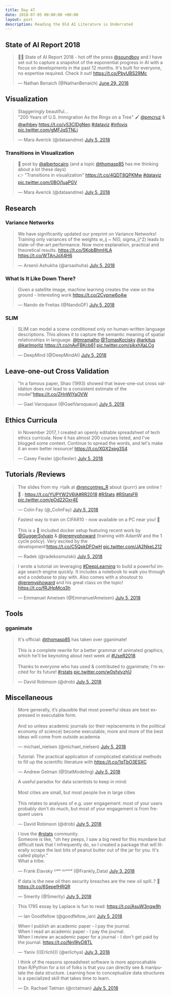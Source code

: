 ```yaml
---
title: Day 47
date: 2018-07-05 00:00:00 +00:00
layout: post
description: Reading the Old AI Literature is Underrated
---
```


## State of AI Report 2018
<amp-twitter width="400" height="400"
             layout="responsive"
             data-tweetid="1012656607719813120">
    <blockquote placeholder><p lang="en" dir="ltr">🕵️‍♂️ State of AI Report 2018 - hot off the press <a href="https://twitter.com/soundboy?ref_src=twsrc%5Etfw">@soundboy</a>⁩ and I have set out to capture a snapshot of the exponential progress in AI with a focus on developments in the past 12 months. It&#39;s built for everyone, no expertise required. Check it out! <a href="https://t.co/PbyUBS29Mc">https://t.co/PbyUBS29Mc</a></p>&mdash; Nathan Benaich (@NathanBenaich) <a href="https://twitter.com/NathanBenaich/status/1012656607719813120?ref_src=twsrc%5Etfw">June 29, 2018</a></blockquote>
</amp-twitter>


## Visualization
<amp-twitter width="400" height="400"
             layout="responsive"
             data-tweetid="1014842619187384320">
    <blockquote placeholder><p lang="en" dir="ltr">Staggeringly beautiful…<br>&quot;200 Years of U.S. Immigration As the Rings on a Tree&quot; 🖌 <a href="https://twitter.com/pmcruz?ref_src=twsrc%5Etfw">@pmcruz</a> &amp; <a href="https://twitter.com/wihbey?ref_src=twsrc%5Etfw">@wihbey</a> <a href="https://t.co/vS3ClDgNen">https://t.co/vS3ClDgNen</a> <a href="https://twitter.com/hashtag/dataviz?src=hash&amp;ref_src=twsrc%5Etfw">#dataviz</a> <a href="https://twitter.com/hashtag/infovis?src=hash&amp;ref_src=twsrc%5Etfw">#infovis</a> <a href="https://t.co/gMFJqSTNLj">pic.twitter.com/gMFJqSTNLj</a></p>&mdash; Mara Averick (@dataandme) <a href="https://twitter.com/dataandme/status/1014842619187384320?ref_src=twsrc%5Etfw">July 5, 2018</a></blockquote>
</amp-twitter>

### Transitions in Visualization
<amp-twitter width="400" height="400"
             layout="responsive"
             data-tweetid="1014943508493406209">
    <blockquote placeholder><p lang="en" dir="ltr">🙌 post by <a href="https://twitter.com/albertocairo?ref_src=twsrc%5Etfw">@albertocairo</a> (and a topic <a href="https://twitter.com/thomasp85?ref_src=twsrc%5Etfw">@thomasp85</a> has me thinking about a lot these days)<br>👉 &quot;Transitions in visualization&quot; <a href="https://t.co/4QDT8QPKMw">https://t.co/4QDT8QPKMw</a> <a href="https://twitter.com/hashtag/dataviz?src=hash&amp;ref_src=twsrc%5Etfw">#dataviz</a> <a href="https://t.co/0BOj1uaPGV">pic.twitter.com/0BOj1uaPGV</a></p>&mdash; Mara Averick (@dataandme) <a href="https://twitter.com/dataandme/status/1014943508493406209?ref_src=twsrc%5Etfw">July 5, 2018</a></blockquote>
</amp-twitter>

## Research
### Variance Networks
<amp-twitter width="400" height="400"
             layout="responsive"
             data-tweetid="1014779912123834369">
    <blockquote placeholder><p lang="en" dir="ltr">We have significantly updated our preprint on Variance Networks! Training only variances of the weights w_ij ~ N(0, sigma_ij^2) leads to state-of-the-art performance. Now more explanation, practical and theoretical results. <a href="https://t.co/5KobBhmHLA">https://t.co/5KobBhmHLA</a> <a href="https://t.co/WTAnJoX4H6">https://t.co/WTAnJoX4H6</a></p>&mdash; Arsenii Ashukha (@arsashuha) <a href="https://twitter.com/arsashuha/status/1014779912123834369?ref_src=twsrc%5Etfw">July 5, 2018</a></blockquote>
</amp-twitter>

### What Is It Like Down There?
<amp-twitter width="400" height="400"
             layout="responsive"
             data-tweetid="1014989480195960833">
    <blockquote placeholder><p lang="en" dir="ltr">Given a satellite image, machine learning creates the view on the ground - Interesting work <a href="https://t.co/2Cypnw6o4w">https://t.co/2Cypnw6o4w</a></p>&mdash; Nando de Freitas (@NandoDF) <a href="https://twitter.com/NandoDF/status/1014989480195960833?ref_src=twsrc%5Etfw">July 5, 2018</a></blockquote>
</amp-twitter>

### SLIM
<amp-twitter width="400" height="400"
             layout="responsive"
             data-tweetid="1014863260619890690">
    <blockquote placeholder><p lang="en" dir="ltr">SLIM can model a scene conditioned only on human-written language descriptions. This allows it to capture the semantic meaning of spatial relationships in language. <a href="https://twitter.com/tmramalho?ref_src=twsrc%5Etfw">@tmramalho</a> <a href="https://twitter.com/TomasKocisky?ref_src=twsrc%5Etfw">@TomasKocisky</a> <a href="https://twitter.com/arkitus?ref_src=twsrc%5Etfw">@arkitus</a> <a href="https://twitter.com/karlmoritz?ref_src=twsrc%5Etfw">@karlmoritz</a> <a href="https://t.co/nAvFBKcb61">https://t.co/nAvFBKcb61</a> <a href="https://t.co/sikxhXaLCg">pic.twitter.com/sikxhXaLCg</a></p>&mdash; DeepMind (@DeepMindAI) <a href="https://twitter.com/DeepMindAI/status/1014863260619890690?ref_src=twsrc%5Etfw">July 5, 2018</a></blockquote>
</amp-twitter>


## Leave-one-out Cross Validation
<amp-twitter width="400" height="400"
             layout="responsive"
             data-tweetid="1014829412720742400">
    <blockquote placeholder><p lang="en" dir="ltr">&quot;In a famous paper, Shao (1993) showed that leave-one-out cross validation does not lead to a consistent estimate of the model&quot;<a href="https://t.co/ZHnWIYaOVW">https://t.co/ZHnWIYaOVW</a></p>&mdash; Gael Varoquaux (@GaelVaroquaux) <a href="https://twitter.com/GaelVaroquaux/status/1014829412720742400?ref_src=twsrc%5Etfw">July 5, 2018</a></blockquote>
</amp-twitter>

## Ethics Curricula
<amp-twitter width="400" height="400"
             layout="responsive"
             data-tweetid="1014881315294887936">
    <blockquote placeholder><p lang="en" dir="ltr">In November 2017, I created an openly editable spreadsheet of tech ethics curricula. Now it has almost 200 courses listed, and I&#39;ve blogged some context. Continue to spread the words, and let&#39;s make it an even better resource! <a href="https://t.co/XGX2xpg3S4">https://t.co/XGX2xpg3S4</a></p>&mdash; Casey Fiesler (@cfiesler) <a href="https://twitter.com/cfiesler/status/1014881315294887936?ref_src=twsrc%5Etfw">July 5, 2018</a></blockquote>
</amp-twitter>

## Tutorials /Reviews
<amp-twitter width="400" height="400"
             layout="responsive"
             data-tweetid="1014889349018681344">
    <blockquote placeholder><p lang="en" dir="ltr">The slides from my ⚡️talk at <a href="https://twitter.com/rencontres_R?ref_src=twsrc%5Etfw">@rencontres_R</a> about {purrr} are online ! <br>🔗 : <a href="https://t.co/YUPYW2V6lA">https://t.co/YUPYW2V6lA</a><a href="https://twitter.com/hashtag/RR2018?src=hash&amp;ref_src=twsrc%5Etfw">#RR2018</a> <a href="https://twitter.com/hashtag/RStats?src=hash&amp;ref_src=twsrc%5Etfw">#RStats</a> <a href="https://twitter.com/hashtag/RStatsFR?src=hash&amp;ref_src=twsrc%5Etfw">#RStatsFR</a> <a href="https://t.co/pOd22Oxr4E">pic.twitter.com/pOd22Oxr4E</a></p>&mdash; Colin Fay (@_ColinFay) <a href="https://twitter.com/_ColinFay/status/1014889349018681344?ref_src=twsrc%5Etfw">July 5, 2018</a></blockquote>
</amp-twitter>

<amp-twitter width="400" height="400"
             layout="responsive"
             data-tweetid="1014964816337952770">
    <blockquote placeholder><p lang="en" dir="ltr">Fastest way to train on CIFAR10 - now available on a PC near you! 🙂<br><br>This is a 🔋 included docker setup featuring recent work by <a href="https://twitter.com/GuggerSylvain?ref_src=twsrc%5Etfw">@GuggerSylvain</a> &amp; <a href="https://twitter.com/jeremyphoward?ref_src=twsrc%5Etfw">@jeremyphoward</a> (training with AdamW and the 1 cycle policy). Very excited by the development!<a href="https://t.co/C5QpkDFOwH">https://t.co/C5QpkDFOwH</a> <a href="https://t.co/JA2NkeL212">pic.twitter.com/JA2NkeL212</a></p>&mdash; Radek (@radekosmulski) <a href="https://twitter.com/radekosmulski/status/1014964816337952770?ref_src=twsrc%5Etfw">July 5, 2018</a></blockquote>
</amp-twitter>

<amp-twitter width="400" height="400"
             layout="responsive"
             data-tweetid="1014897659776122881">
    <blockquote placeholder><p lang="en" dir="ltr">I wrote a tutorial on leveraging <a href="https://twitter.com/hashtag/DeepLearning?src=hash&amp;ref_src=twsrc%5Etfw">#DeepLearning</a> to build a powerful image search engine quickly. It includes a notebook to walk you through and a codebase to play with. Also comes with a shoutout to <a href="https://twitter.com/jeremyphoward?ref_src=twsrc%5Etfw">@jeremyphoward</a> and his great class on the topic! <a href="https://t.co/fRJHpMcq3h">https://t.co/fRJHpMcq3h</a></p>&mdash; Emmanuel Ameisen (@EmmanuelAmeisen) <a href="https://twitter.com/EmmanuelAmeisen/status/1014897659776122881?ref_src=twsrc%5Etfw">July 5, 2018</a></blockquote>
</amp-twitter>

## Tools
### gganimate
<amp-twitter width="400" height="400"
             layout="responsive"
             data-tweetid="1014967711036829696">
    <blockquote placeholder><p lang="en" dir="ltr">It&#39;s official: <a href="https://twitter.com/thomasp85?ref_src=twsrc%5Etfw">@thomasp85</a> has taken over gganimate!<br><br>This is a complete rewrite for a better grammar of animated graphics, which he&#39;ll be keynoting about next week at <a href="https://twitter.com/hashtag/UseR2018?src=hash&amp;ref_src=twsrc%5Etfw">#UseR2018</a><br><br>Thanks to everyone who has used &amp; contributed to gganimate; I&#39;m excited for its future! <a href="https://twitter.com/hashtag/rstats?src=hash&amp;ref_src=twsrc%5Etfw">#rstats</a> <a href="https://t.co/w0sfxlyzhU">pic.twitter.com/w0sfxlyzhU</a></p>&mdash; David Robinson (@drob) <a href="https://twitter.com/drob/status/1014967711036829696?ref_src=twsrc%5Etfw">July 5, 2018</a></blockquote>
</amp-twitter>

## Miscellaneous
<amp-twitter width="400" height="400"
             layout="responsive"
             data-tweetid="1014752939150200833">
    <blockquote placeholder><p lang="en" dir="ltr">More generally, it’s plausible that most powerful ideas are best expressed in executable form. <br><br>And so unless academic journals (or their replacements in the political economy of science) become executable, more and more of the best ideas will come from outside academia</p>&mdash; michael_nielsen (@michael_nielsen) <a href="https://twitter.com/michael_nielsen/status/1014752939150200833?ref_src=twsrc%5Etfw">July 5, 2018</a></blockquote>
</amp-twitter>

<amp-twitter width="400" height="400"
             layout="responsive"
             data-tweetid="1014870045652992000">
    <blockquote placeholder><p lang="en" dir="ltr">Tutorial:  The practical application of complicated statistical methods to fill up the scientific literature with <a href="https://t.co/1qTbO3ESXC">https://t.co/1qTbO3ESXC</a></p>&mdash; Andrew Gelman (@StatModeling) <a href="https://twitter.com/StatModeling/status/1014870045652992000?ref_src=twsrc%5Etfw">July 5, 2018</a></blockquote>
</amp-twitter>

<amp-twitter width="400" height="400"
             layout="responsive"
             data-tweetid="1014956304929050626">
    <blockquote placeholder><p lang="en" dir="ltr">A useful paradox for data scientists to keep in mind:<br><br>Most cities are small, but most people live in large cities<br><br>This relates to analyses of e.g. user engagement: most of your users probably don&#39;t do much, but most of your engagement is from frequent users</p>&mdash; David Robinson (@drob) <a href="https://twitter.com/drob/status/1014956304929050626?ref_src=twsrc%5Etfw">July 5, 2018</a></blockquote>
</amp-twitter>

<amp-twitter width="400" height="400"
             layout="responsive"
             data-tweetid="1014189095294291968">
    <blockquote placeholder><p lang="en" dir="ltr">I love the <a href="https://twitter.com/hashtag/rstats?src=hash&amp;ref_src=twsrc%5Etfw">#rstats</a> community.<br>Someone is like, &quot;oh hey peeps, I saw a big need for this mundane but difficult task that I infrequently do, so I created a package that will literally scrape the last bits of peanut butter out of the jar for you. It&#39;s called pbplyr.&quot;<br>What a tribe.</p>&mdash; Frank Elavsky ᴰᵃᵗᵃ ᵂᶦᶻᵃʳᵈ (@Frankly_Data) <a href="https://twitter.com/Frankly_Data/status/1014189095294291968?ref_src=twsrc%5Etfw">July 3, 2018</a></blockquote>
</amp-twitter>

<amp-twitter width="400" height="400"
             layout="responsive"
             data-tweetid="1014857396496228353">
    <blockquote placeholder><p lang="en" dir="ltr">If data is the new oil then security breaches are the new oil spill..? 🤔 <a href="https://t.co/6SepefHRQR">https://t.co/6SepefHRQR</a></p>&mdash; Smerity (@Smerity) <a href="https://twitter.com/Smerity/status/1014857396496228353?ref_src=twsrc%5Etfw">July 5, 2018</a></blockquote>
</amp-twitter>

<amp-twitter width="400" height="400"
             layout="responsive"
             data-tweetid="1014914270218280961">
    <blockquote placeholder><p lang="en" dir="ltr">This 1795 essay by Laplace is fun to read: <a href="https://t.co/AsuW3ngw9h">https://t.co/AsuW3ngw9h</a></p>&mdash; Ian Goodfellow (@goodfellow_ian) <a href="https://twitter.com/goodfellow_ian/status/1014914270218280961?ref_src=twsrc%5Etfw">July 5, 2018</a></blockquote>
</amp-twitter>

<amp-twitter width="400" height="400"
             layout="responsive"
             data-tweetid="1014011843399045120">
    <blockquote placeholder><p lang="en" dir="ltr">When I publish an academic paper  - I pay the journal.<br>When I read an academic paper - I pay the journal.<br>When I review an academic paper for a journal - I don&#39;t get paid by the journal. <a href="https://t.co/NnI9lyD8TL">https://t.co/NnI9lyD8TL</a></p>&mdash; Yaniv (((Erlich))) (@erlichya) <a href="https://twitter.com/erlichya/status/1014011843399045120?ref_src=twsrc%5Etfw">July 3, 2018</a></blockquote>
</amp-twitter>

<amp-twitter width="400" height="400"
             layout="responsive"
             data-tweetid="1014909748360015872">
    <blockquote placeholder><p lang="en" dir="ltr">I think of the reasons spreadsheet software is more approcahable than R/Python for a lot of folks is that you can directly see &amp; manipulate the data structure. Learning how to conceptualize data structures is a specialized skill that takes time to learn.</p>&mdash; Dr. Rachael Tatman (@rctatman) <a href="https://twitter.com/rctatman/status/1014909748360015872?ref_src=twsrc%5Etfw">July 5, 2018</a></blockquote>
</amp-twitter>

